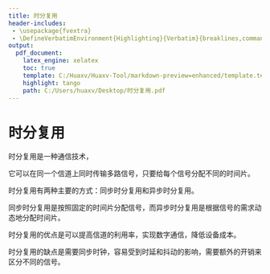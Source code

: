 ```yaml
---
title: 时分复用
header-includes:
 - \usepackage{fvextra}
 - \DefineVerbatimEnvironment{Highlighting}{Verbatim}{breaklines,commandchars=\\\{\}}
output:
  pdf_document:
    latex_engine: xelatex
    toc: true
    template: C:/Huaxv/Huaxv-Tool/markdown-preview=enhanced/template.tex
    highlight: tango
    path: C:/Users/huaxv/Desktop/时分复用.pdf
---
```


# 时分复用

时分复用是一种通信技术，

它可以在同一个信道上同时传输多路信号，只要给每个信号分配不同的时间片。

时分复用有两种主要的方式：同步时分复用和异步时分复用。

同步时分复用是按照固定的时间片分配信号，而异步时分复用是根据信号的需求动态地分配时间片。

时分复用的优点是可以提高信道的利用率，实现数字通信，降低设备成本。

时分复用的缺点是需要同步时钟，容易受到时延和抖动的影响，需要额外的开销来区分不同的信号。
